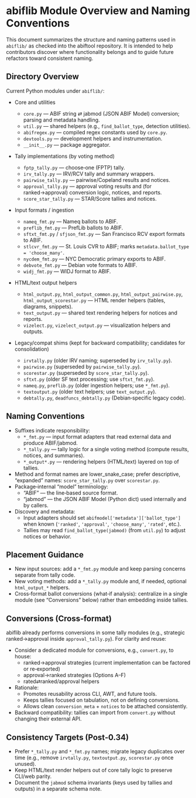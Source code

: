 # abiflib Module Overview and Naming Conventions

This document summarizes the structure and naming patterns used in `abiflib/` as checked into the abiftool repository. It is intended to help contributors discover where functionality belongs and to guide future refactors toward consistent naming.

## Directory Overview

Current Python modules under `abiflib/`:

- Core and utilities
  - `core.py` — ABIF string ⇄ jabmod (JSON ABIF Model) conversion; parsing and metadata handling.
  - `util.py` — shared helpers (e.g., `find_ballot_type`, detection utilities).
  - `abifregex.py` — compiled regex constants used by `core.py`.
  - `devtools.py` — development helpers and instrumentation.
  - `__init__.py` — package aggregator.

- Tally implementations (by voting method)
  - `fptp_tally.py` — choose‑one (FPTP) tally.
  - `irv_tally.py` — IRV/RCV tally and summary wrappers.
  - `pairwise_tally.py` — pairwise/Copeland results and notices.
  - `approval_tally.py` — approval voting results and (for ranked→approval) conversion logic, notices, and reports.
  - `score_star_tally.py` — STAR/Score tallies and notices.

- Input formats / ingestion
  - `nameq_fmt.py` — Nameq ballots to ABIF.
  - `preflib_fmt.py` — PrefLib ballots to ABIF.
  - `sftxt_fmt.py` / `sfjson_fmt.py` — San Francisco RCV export formats to ABIF.
  - `stlcvr_fmt.py` — St. Louis CVR to ABIF; marks `metadata.ballot_type = 'choose_many'`.
  - `nycdem_fmt.py` — NYC Democratic primary exports to ABIF.
  - `debvote_fmt.py` — Debian vote formats to ABIF.
  - `widj_fmt.py` — WIDJ format to ABIF.

- HTML/text output helpers
  - `html_output.py`, `html_output_common.py`, `html_output_pairwise.py`, `html_output_scorestar.py` — HTML render helpers (tables, diagrams, snippets).
  - `text_output.py` — shared text rendering helpers for notices and reports.
  - `vizelect.py`, `vizelect_output.py` — visualization helpers and outputs.

- Legacy/compat shims (kept for backward compatibility; candidates for consolidation)
  - `irvtally.py` (older IRV naming; superseded by `irv_tally.py`).
  - `pairwise.py` (superseded by `pairwise_tally.py`).
  - `scorestar.py` (superseded by `score_star_tally.py`).
  - `sftxt.py` (older SF text processing; use `sftxt_fmt.py`).
  - `nameq.py`, `preflib.py` (older ingestion helpers; use `*_fmt.py`).
  - `textoutput.py` (older text helpers; use `text_output.py`).
  - `debtally.py`, `deadfuncs_debtally.py` (Debian‑specific legacy code).

## Naming Conventions

- Suffixes indicate responsibility:
  - `*_fmt.py` — input format adapters that read external data and produce ABIF/jabmod.
  - `*_tally.py` — tally logic for a single voting method (compute results, notices, and summaries).
  - `*_output*.py` — rendering helpers (HTML/text) layered on top of tallies.
- Method and format names are lower_snake_case; prefer descriptive, “expanded” names: `score_star_tally.py` over `scorestar.py`.
- Package‑internal “model” terminology:
  - “ABIF” — the line‑based source format.
  - “jabmod” — the JSON ABIF Model (Python dict) used internally and by callers.
- Discovery and metadata:
  - Input adapters should set `abifmodel['metadata']['ballot_type']` when known (`'ranked'`, `'approval'`, `'choose_many'`, `'rated'`, etc.).
  - Tallies may read `find_ballot_type(jabmod)` (from `util.py`) to adjust notices or behavior.

## Placement Guidance

- New input sources: add a `*_fmt.py` module and keep parsing concerns separate from tally code.
- New voting methods: add a `*_tally.py` module and, if needed, optional `html_output_*` helpers.
- Cross‑format ballot conversions (what‑if analysis): centralize in a single module (see “Conversions” below) rather than embedding inside tallies.

## Conversions (Cross‑format)

abiflib already performs conversions in some tally modules (e.g., strategic ranked→approval inside `approval_tally.py`). For clarity and reuse:

- Consider a dedicated module for conversions, e.g., `convert.py`, to house:
  - ranked→approval strategies (current implementation can be factored or re‑exported)
  - approval→ranked strategies (Options A–F)
  - rated⇄ranked/approval helpers
- Rationale:
  - Promotes reusability across CLI, AWT, and future tools.
  - Keeps tallies focused on tabulation, not on defining conversions.
  - Allows clean `conversion_meta` + `notices` to be attached consistently.
- Backward compatibility: tallies can import from `convert.py` without changing their external API.

## Consistency Targets (Post‑0.34)

- Prefer `*_tally.py` and `*_fmt.py` names; migrate legacy duplicates over time (e.g., remove `irvtally.py`, `textoutput.py`, `scorestar.py` once unused).
- Keep HTML/text render helpers out of core tally logic to preserve CLI/web parity.
- Document the `jabmod` schema invariants (keys used by tallies and outputs) in a separate schema note.

